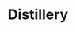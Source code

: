 ---
title: "Distillery"
description: "this is meta description"
draft: false
bg_image: "images/distillery/destilerija.png"
---